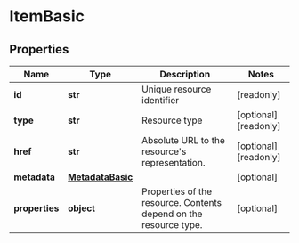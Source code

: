 # ItemBasic

## Properties
| Name | Type | Description | Notes |
| ------------ | ------------- | ------------- | ------------- |
| **id** | **str** | Unique resource identifier | [readonly]  |
| **type** | **str** | Resource type | [optional] [readonly]  |
| **href** | **str** | Absolute URL to the resource&#39;s representation. | [optional] [readonly]  |
| **metadata** | [**MetadataBasic**](MetadataBasic.md) |  | [optional]  |
| **properties** | **object** | Properties of the resource. Contents depend on the resource type. | [optional]  |


